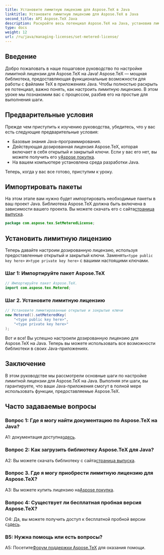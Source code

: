 ```yaml
---
title: Установите лимитную лицензию для Aspose.TeX в Java
linktitle: Установите лимитную лицензию для Aspose.TeX в Java
second_title: API Aspose.TeX Java
description: Раскройте весь потенциал Aspose.TeX на Java, установив лимитную лицензию. Следуйте нашему пошаговому руководству для бесшовной интеграции.
type: docs
weight: 12
url: /ru/java/managing-licenses/set-metered-license/
---
```

## Введение

Добро пожаловать в наше пошаговое руководство по настройке лимитной лицензии для Aspose.TeX на Java! Aspose.TeX — мощная библиотека, предоставляющая функциональные возможности для работы с файлами TeX в приложениях Java. Чтобы полностью раскрыть ее потенциал, важно понять, как настроить лимитную лицензию. В этом уроке мы познакомим вас с процессом, разбив его на простые для выполнения шаги.

## Предварительные условия

Прежде чем приступить к изучению руководства, убедитесь, что у вас есть следующие предварительные условия:

- Базовые знания Java-программирования.
-  Действующая дозированная лицензия Aspose.TeX, которая включает в себя открытый и закрытый ключи. Если у вас его нет, вы можете получить его у[Aspose покупка](https://purchase.aspose.com/buy).
- На вашем компьютере установлена среда разработки Java.

Теперь, когда у вас все готово, приступим к уроку.

## Импортировать пакеты

На этом этапе вам нужно будет импортировать необходимые пакеты в ваш проект Java. Библиотека Aspose.TeX должна быть включена в зависимости вашего проекта. Вы можете скачать его с сайта[страница выпуска](https://releases.aspose.com/tex/java/).

```java
package com.aspose.tex.SetMeteredLicense;
```

## Установить лимитную лицензию

 Теперь давайте настроим дозированную лицензию, используя предоставленные открытый и закрытый ключи. Заменять`<type public key here>` и`<type private key here>` с вашими настоящими ключами.

### Шаг 1: Импортируйте пакет Aspose.TeX

```java
// Импортируйте пакет Aspose.TeX.
import com.aspose.tex.Metered;
```

### Шаг 2. Установите лимитную лицензию

```java
// Установите лимитированные открытые и закрытые ключи
new Metered().setMeteredKey(
    "<type public key here>",
    "<type private key here>"
);
```

Вот и все! Вы успешно настроили дозированную лицензию для Aspose.TeX на Java. Теперь вы можете использовать все возможности библиотеки в своих Java-приложениях.

## Заключение

В этом руководстве мы рассмотрели основные шаги по настройке лимитной лицензии для Aspose.TeX на Java. Выполняя эти шаги, вы гарантируете, что ваши Java-приложения смогут в полной мере использовать функции, предоставляемые Aspose.TeX.

## Часто задаваемые вопросы

### Вопрос 1: Где я могу найти документацию по Aspose.TeX на Java?

 A1: документация доступна[здесь](https://reference.aspose.com/tex/java/).

### Вопрос 2: Как загрузить библиотеку Aspose.TeX для Java?

 A2: Вы можете скачать библиотеку с сайта[страница выпуска](https://releases.aspose.com/tex/java/).

### Вопрос 3. Где я могу приобрести лимитную лицензию для Aspose.TeX?

 A3: Вы можете купить лицензию на[Aspose покупка](https://purchase.aspose.com/buy).

### Вопрос 4: Существует ли бесплатная пробная версия Aspose.TeX?

 О4: Да, вы можете получить доступ к бесплатной пробной версии с[здесь](https://releases.aspose.com/).

### В5: Нужна помощь или есть вопросы?

 A5: Посетите[Форум поддержки Aspose.TeX](https://forum.aspose.com/c/tex/47) для оказания помощи.